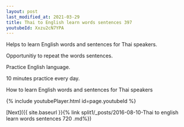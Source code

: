```yaml
---
layout: post
last_modified_at: 2021-03-29
title: Thai to English learn words sentences 397 
youtubeId: Xxzu2cN7YPA
---
```

 
 
Helps to learn English words and sentences for Thai speakers.

Opportunitiy to repeat the words sentences. 

Practice English language. 
 
10 minutes practice every day. 
 
How to learn English words and sentences for Thai speakers 
 
{% include youtubePlayer.html id=page.youtubeId %}
 
 
[Next]({{ site.baseurl }}{% link  split1/_posts/2016-08-10-Thai to english learn words sentences 720 .md%})
 
